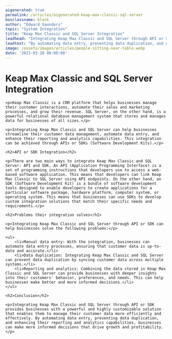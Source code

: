 ```yaml
---
aigenerated: true
permalink: /articles/aigenerated-keap-max-classic-sql-server
boxclassname: black
author: "Edward Saunders"
topic: "System Integration"
title: "Keap Max Classic and SQL Server Integration"
leadhead: "Integrating Keap Max Classic and SQL Server through API or SDK provides businesses with a powerful and highly customizable solution that enables them to manage their customer data more efficiently and effectively"
leadtext: "By automating data entry, preventing data duplication, and enhancing their reporting and analytics capabilities, businesses can make more informed decisions that drive growth and profitability."
image: /assets/images/articles/people-sitting-near-table.webp
date: '2023-03-28 00:00:00'
---
```

<div class="arttext">	<h1>Keap Max Classic and SQL Server Integration</h1>

	<p>Keap Max Classic is a CRM platform that helps businesses manage their customer interactions, automate their sales and marketing processes, and grow their revenue. SQL Server, on the other hand, is a powerful relational database management system that stores and manages data for businesses of all sizes.</p>

	<p>Integrating Keap Max Classic and SQL Server can help businesses streamline their customer data management, automate data entry, and enhance their reporting and analytics capabilities. This integration can be achieved through APIs or SDKs (Software Development Kits).</p>

	<h2>API or SDK Integration</h2>

	<p>There are two main ways to integrate Keap Max Classic and SQL Server: API and SDK. An API (Application Programming Interface) is a set of programming instructions that developers use to access a web-based software application. This means that developers can link Keap Max Classic to SQL Server using API endpoints. On the other hand, an SDK (Software Development Kit) is a bundle of software development tools designed to enable developers to create applications for a particular software package, hardware platform, computer system, or operating system. This means that businesses can use SDKs to develop custom integration solutions that match their specific needs and requirements.</p>

	<h2>Problems their integration solves</h2>

	<p>Integrating Keap Max Classic and SQL Server through API or SDK can help businesses solve the following problems:</p>

	<ul>
		<li>Manual data entry: With the integration, businesses can automate data entry processes, ensuring that customer data is up-to-date and accurate.</li>
		<li>Data duplication: Integrating Keap Max Classic and SQL Server can prevent data duplication by syncing customer data across multiple systems.</li>
		<li>Reporting and analytics: Combining the data stored in Keap Max Classic and SQL Server can provide businesses with deeper insights into their customers' behavior, preferences, and needs. This can help businesses make better and more informed decisions.</li>
	</ul>

	<h2>Conclusion</h2>

	<p>Integrating Keap Max Classic and SQL Server through API or SDK provides businesses with a powerful and highly customizable solution that enables them to manage their customer data more efficiently and effectively. By automating data entry, preventing data duplication, and enhancing their reporting and analytics capabilities, businesses can make more informed decisions that drive growth and profitability.</p>

</div>